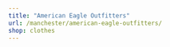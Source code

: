 ```yaml
---
title: "American Eagle Outfitters"
url: /manchester/american-eagle-outfitters/
shop: clothes
---
```

